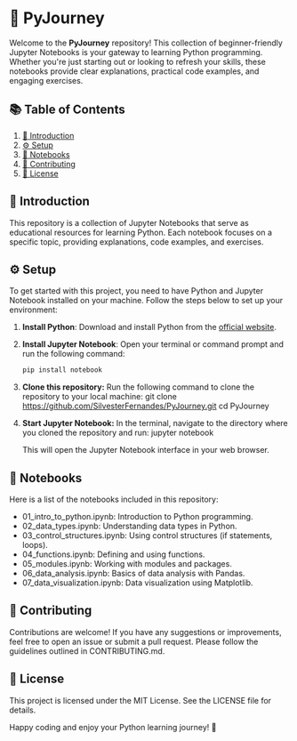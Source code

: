 # 🌟 PyJourney

Welcome to the **PyJourney** repository! This collection of beginner-friendly Jupyter Notebooks is your gateway to learning Python programming. Whether you're just starting out or looking to refresh your skills, these notebooks provide clear explanations, practical code examples, and engaging exercises.

## 📚 Table of Contents

1. [📖 Introduction](#-introduction)
2. [⚙️ Setup](#️-setup)
3. [📂 Notebooks](#-notebooks)
4. [🤝 Contributing](#-contributing)
5. [📜 License](#-license)

## 📖 Introduction

This repository is a collection of Jupyter Notebooks that serve as educational resources for learning Python. Each notebook focuses on a specific topic, providing explanations, code examples, and exercises.

## ⚙️ Setup

To get started with this project, you need to have Python and Jupyter Notebook installed on your machine. Follow the steps below to set up your environment:

1. **Install Python**: Download and install Python from the [official website](https://www.python.org/).

2. **Install Jupyter Notebook**: Open your terminal or command prompt and run the following command:

   ```bash
   pip install notebook


3. **Clone this repository:** Run the following command to clone the repository to your local machine:
        git clone https://github.com/SilvesterFernandes/PyJourney.git
        cd PyJourney

4. **Start Jupyter Notebook:** In the terminal, navigate to the directory where you cloned the repository and run:
       jupyter notebook

   This will open the Jupyter Notebook interface in your web browser.


## 📂 Notebooks
Here is a list of the notebooks included in this repository:
- 01_intro_to_python.ipynb: Introduction to Python programming.
- 02_data_types.ipynb: Understanding data types in Python.
- 03_control_structures.ipynb: Using control structures (if statements, loops).
- 04_functions.ipynb: Defining and using functions.
- 05_modules.ipynb: Working with modules and packages.
- 06_data_analysis.ipynb: Basics of data analysis with Pandas.
- 07_data_visualization.ipynb: Data visualization using Matplotlib.


## 🤝 Contributing
Contributions are welcome! If you have any suggestions or improvements, feel free to open an issue or submit a pull request. Please follow the guidelines outlined in CONTRIBUTING.md.

## 📜 License
This project is licensed under the MIT License. See the LICENSE file for details.

Happy coding and enjoy your Python learning journey! 🚀


